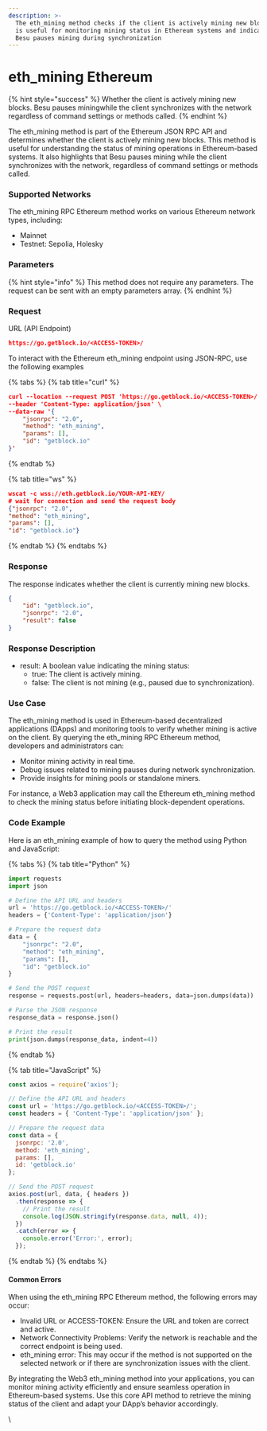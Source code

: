 ```yaml
---
description: >-
  The eth_mining method checks if the client is actively mining new blocks. It
  is useful for monitoring mining status in Ethereum systems and indicates that
  Besu pauses mining during synchronization
---
```


# eth\_mining Ethereum

{% hint style="success" %}
Whether the client is actively mining new blocks. Besu pauses miningwhile the client synchronizes with the network regardless of command settings or methods called.
{% endhint %}

The eth\_mining method is part of the Ethereum JSON RPC API and determines whether the client is actively mining new blocks. This method is useful for understanding the status of mining operations in Ethereum-based systems. It also highlights that Besu pauses mining while the client synchronizes with the network, regardless of command settings or methods called.

### Supported Networks

The eth\_mining RPC Ethereum method works on various Ethereum network types, including:

* Mainnet
* Testnet: Sepolia, Holesky

### Parameters

{% hint style="info" %}
This method does not require any parameters. The request can be sent with an empty parameters array.
{% endhint %}

### Request&#x20;

URL (API Endpoint)

```json
https://go.getblock.io/<ACCESS-TOKEN>/
```

To interact with the Ethereum eth\_mining endpoint using JSON-RPC, use the following examples

{% tabs %}
{% tab title="curl" %}
```json
curl --location --request POST 'https://go.getblock.io/<ACCESS-TOKEN>/' \
--header 'Content-Type: application/json' \
--data-raw '{
    "jsonrpc": "2.0",
    "method": "eth_mining",
    "params": [],
    "id": "getblock.io"
}'
```
{% endtab %}

{% tab title="ws" %}
```json
wscat -c wss://eth.getblock.io/YOUR-API-KEY/ 
# wait for connection and send the request body 
{"jsonrpc": "2.0",
"method": "eth_mining",
"params": [],
"id": "getblock.io"}
```
{% endtab %}
{% endtabs %}

### Response&#x20;

The response indicates whether the client is currently mining new blocks.

```json
{
    "id": "getblock.io",
    "jsonrpc": "2.0",
    "result": false
}
```

### Response Description

* result: A boolean value indicating the mining status:
  * true: The client is actively mining.
  * false: The client is not mining (e.g., paused due to synchronization).

### Use Case

The eth\_mining method is used in Ethereum-based decentralized applications (DApps) and monitoring tools to verify whether mining is active on the client. By querying the eth\_mining RPC Ethereum method, developers and administrators can:

* Monitor mining activity in real time.
* Debug issues related to mining pauses during network synchronization.
* Provide insights for mining pools or standalone miners.

For instance, a Web3 application may call the Ethereum eth\_mining method to check the mining status before initiating block-dependent operations.

### Code Example

Here is an eth\_mining example of how to query the method using Python and JavaScript:

{% tabs %}
{% tab title="Python" %}
```python
import requests
import json

# Define the API URL and headers
url = 'https://go.getblock.io/<ACCESS-TOKEN>/'
headers = {'Content-Type': 'application/json'}

# Prepare the request data
data = {
    "jsonrpc": "2.0",
    "method": "eth_mining",
    "params": [],
    "id": "getblock.io"
}

# Send the POST request
response = requests.post(url, headers=headers, data=json.dumps(data))

# Parse the JSON response
response_data = response.json()

# Print the result
print(json.dumps(response_data, indent=4))
```
{% endtab %}

{% tab title="JavaScript" %}
```javascript
const axios = require('axios');

// Define the API URL and headers
const url = 'https://go.getblock.io/<ACCESS-TOKEN>/';
const headers = { 'Content-Type': 'application/json' };

// Prepare the request data
const data = {
  jsonrpc: '2.0',
  method: 'eth_mining',
  params: [],
  id: 'getblock.io'
};

// Send the POST request
axios.post(url, data, { headers })
  .then(response => {
    // Print the result
    console.log(JSON.stringify(response.data, null, 4));
  })
  .catch(error => {
    console.error('Error:', error);
  });
```
{% endtab %}
{% endtabs %}

#### Common Errors

When using the eth\_mining RPC Ethereum method, the following errors may occur:

* Invalid URL or ACCESS-TOKEN: Ensure the URL and token are correct and active.
* Network Connectivity Problems: Verify the network is reachable and the correct endpoint is being used.
* eth\_mining error: This may occur if the method is not supported on the selected network or if there are synchronization issues with the client.

By integrating the Web3 eth\_mining method into your applications, you can monitor mining activity efficiently and ensure seamless operation in Ethereum-based systems. Use this core API method to retrieve the mining status of the client and adapt your DApp’s behavior accordingly.

\
